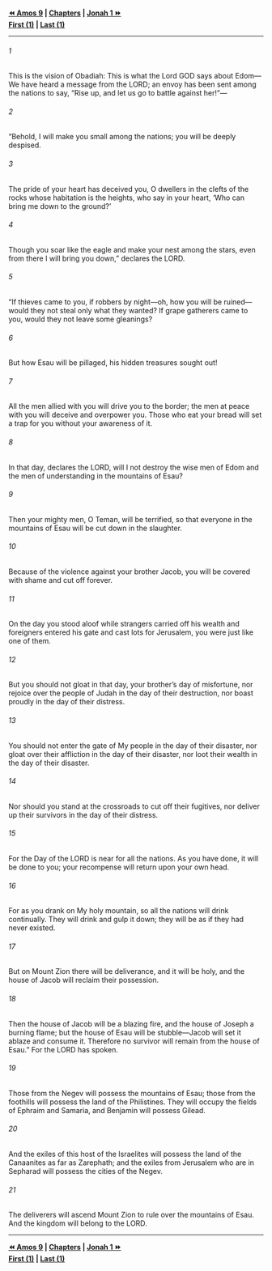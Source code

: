   
**[⏪ Amos 9](../44.30%20Amos/Amos%209.md) | [Chapters](./_index.md) | [Jonah 1 ⏩](../44.32%20Jonah/Jonah%201.md)**  
**[First (1)](Obadiah%201.md) | [Last (1)](Obadiah%201.md)**  
  
---  
  
###### 1  
This is the vision of Obadiah: This is what the Lord GOD says about Edom—We have heard a message from the LORD; an envoy has been sent among the nations to say, “Rise up, and let us go to battle against her!”—  
  
###### 2  
“Behold, I will make you small among the nations; you will be deeply despised.  
  
###### 3  
The pride of your heart has deceived you, O dwellers in the clefts of the rocks whose habitation is the heights, who say in your heart, ‘Who can bring me down to the ground?’  
  
###### 4  
Though you soar like the eagle and make your nest among the stars, even from there I will bring you down,” declares the LORD.  
  
###### 5  
“If thieves came to you, if robbers by night—oh, how you will be ruined—would they not steal only what they wanted? If grape gatherers came to you, would they not leave some gleanings?  
  
###### 6  
But how Esau will be pillaged, his hidden treasures sought out!  
  
###### 7  
All the men allied with you will drive you to the border; the men at peace with you will deceive and overpower you. Those who eat your bread will set a trap for you without your awareness of it.  
  
###### 8  
In that day, declares the LORD, will I not destroy the wise men of Edom and the men of understanding in the mountains of Esau?  
  
###### 9  
Then your mighty men, O Teman, will be terrified, so that everyone in the mountains of Esau will be cut down in the slaughter.  
  
###### 10  
Because of the violence against your brother Jacob, you will be covered with shame and cut off forever.  
  
###### 11  
On the day you stood aloof while strangers carried off his wealth and foreigners entered his gate and cast lots for Jerusalem, you were just like one of them.  
  
###### 12  
But you should not gloat in that day, your brother’s day of misfortune, nor rejoice over the people of Judah in the day of their destruction, nor boast proudly in the day of their distress.  
  
###### 13  
You should not enter the gate of My people in the day of their disaster, nor gloat over their affliction in the day of their disaster, nor loot their wealth in the day of their disaster.  
  
###### 14  
Nor should you stand at the crossroads to cut off their fugitives, nor deliver up their survivors in the day of their distress.  
  
###### 15  
For the Day of the LORD is near for all the nations. As you have done, it will be done to you; your recompense will return upon your own head.  
  
###### 16  
For as you drank on My holy mountain, so all the nations will drink continually. They will drink and gulp it down; they will be as if they had never existed.  
  
###### 17  
But on Mount Zion there will be deliverance, and it will be holy, and the house of Jacob will reclaim their possession.  
  
###### 18  
Then the house of Jacob will be a blazing fire, and the house of Joseph a burning flame; but the house of Esau will be stubble—Jacob will set it ablaze and consume it. Therefore no survivor will remain from the house of Esau.” For the LORD has spoken.  
  
###### 19  
Those from the Negev will possess the mountains of Esau; those from the foothills will possess the land of the Philistines. They will occupy the fields of Ephraim and Samaria, and Benjamin will possess Gilead.  
  
###### 20  
And the exiles of this host of the Israelites will possess the land of the Canaanites as far as Zarephath; and the exiles from Jerusalem who are in Sepharad will possess the cities of the Negev.  
  
###### 21  
The deliverers will ascend Mount Zion to rule over the mountains of Esau. And the kingdom will belong to the LORD.  
  
  
---  
  
**[⏪ Amos 9](../44.30%20Amos/Amos%209.md) | [Chapters](./_index.md) | [Jonah 1 ⏩](../44.32%20Jonah/Jonah%201.md)**  
**[First (1)](Obadiah%201.md) | [Last (1)](Obadiah%201.md)**  
  
